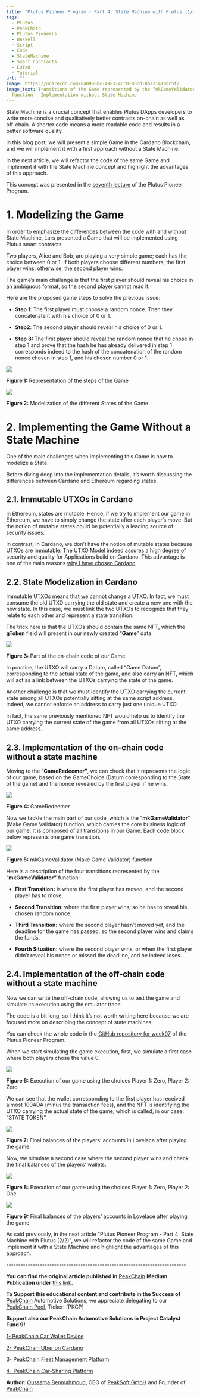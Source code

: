 ```yaml
---
title: "Plutus Pioneer Program - Part 4: State Machine with Plutus (1/2)"
tags:
  - Plutus
  - PeakChain
  - Plutus Pioneers
  - Haskell
  - Script
  - Code
  - StateMachine
  - Smart Contracts
  - EUTXO
  - Tutorial
url: ""
image: https://ucarecdn.com/6a0960bc-4983-46c8-86bd-8b231410dc5f/
image_text: Transitions of the Game represented by the “mkGameValidator”
  function — Implementation without State Machine
---
```


State Machine is a crucial concept that enables Plutus DApps developers to write more concise and qualitatively better contracts on-chain as well as off-chain. A shorter code means a more readable code and results in a better software quality.

In this blog post, we will present a simple Game in the Cardano Blockchain, and we will implement it with a first approach without a State Machine.

In the next article, we will refactor the code of the same Game and implement it with the State Machine concept and highlight the advantages of this approach.

This concept was presented in the [seventh lecture](https://www.youtube.com/playlist?list=PLNEK_Ejlx3x3Y5xvAsVqq46S9xkHopSGU) of the Plutus Pioneer Program.

# **1\. Modelizing the Game**

In order to emphasize the differences between the code with and without State Machine, Lars presented a Game that will be implemented using Plutus smart contracts.

Two players, Alice and Bob, are playing a very simple game; each has the choice between 0 or 1. If both players choose different numbers, the first player wins; otherwise, the second player wins.

The game’s main challenge is that the first player should reveal his choice in an ambiguous format, so the second player cannot read it.

Here are the proposed game steps to solve the previous issue:

*   **Step 1**: The first player must choose a random nonce. Then they concatenate it with his choice of 0 or 1.
    
*   **Step2**: The second player should reveal his choice of 0 or 1.
    
*   **Step 3:** The first player should reveal the random nonce that he chose in step 1 and prove that the hash he has already delivered in step 1 corresponds indeed to the hash of the concatenation of the random nonce chosen in step 1, and his chosen number 0 or 1.
    

![](https://ucarecdn.com/44dd2fef-96d4-4639-890e-2d4c79b4dadd/-/preview/-/format/auto/-/quality/smart/)

**Figure 1:** Representation of the steps of the Game

![](https://ucarecdn.com/39ba7d5f-72d8-4a50-b3a3-ba2818931aaa/-/preview/-/format/auto/-/quality/smart/)

**Figure 2:** Modelization of the different States of the Game

# **2\. Implementing the Game Without a State Machine**

One of the main challenges when implementing this Game is how to modelize a State.

Before diving deep into the implementation details, it’s worth discussing the differences between Cardano and Ethereum regarding states.

## **2.1. Immutable UTXOs in Cardano**

In Ethereum, states are mutable. Hence, if we try to implement our game in Ethereum, we have to simply change the state after each player’s move. But the notion of mutable states could be potentially a leading source of security issues.

In contrast, in Cardano, we don’t have the notion of mutable states because UTXOs are immutable. The UTXO Model indeed assures a high degree of security and quality for Applications build on Cardano. This advantage is one of the main reasons [why I have chosen Cardano](https://medium.com/peakchain/building-on-cardano-my-whole-journey-part-1-cf9ece7ed4ac).

## **2.2. State Modelization in Cardano**

Immutable UTXOs means that we cannot change a UTXO. In fact, we must consume the old UTXO carrying the old state and create a new one with the new state. In this case, we must link the two UTXOs to recognize that they relate to each other and represent a state transition.

The trick here is that the UTXOs should contain the same NFT, which the **gToken** field will present in our newly created “**Game**” data.

![](https://ucarecdn.com/3bc9812a-8ca2-49a3-88c3-02059be1d35e/-/preview/-/format/auto/-/quality/smart/)

**Figure 3:** Part of the on-chain code of our Game

In practice, the UTXO will carry a Datum, called “Game Datum”, corresponding to the actual state of the game, and also carry an NFT, which will act as a link between the UTXOs carrying the state of the game.

Another challenge is that we must identify the UTXO carrying the current state among all UTXOs potentially sitting at the same script address. Indeed, we cannot enforce an address to carry just one unique UTXO.

In fact, the same previously mentioned NFT would help us to identify the UTXO carrying the current state of the game from all UTXOs sitting at the same address.

## **2.3. Implementation of the on-chain code without a state machine**

Moving to the “**GameRedeemer”**, we can check that it represents the logic of our game, based on the GameChoice (Datum corresponding to the State of the game) and the nonce revealed by the first player if he wins.

![](https://ucarecdn.com/b3c1dce6-4f02-4e36-8d61-b4aa606f5cec/-/preview/-/format/auto/-/quality/smart/)

**Figure 4:** GameRedeemer

Now we tackle the main part of our code, which is the “**mkGameValidator**” (Make Game Validator) function, which carries the core business logic of our game. It is composed of all transitions in our Game. Each code block below represents one game transition.

![](https://ucarecdn.com/6a0960bc-4983-46c8-86bd-8b231410dc5f/-/preview/-/format/auto/-/quality/smart/)

**Figure 5:** mkGameValidator (Make Game Validator) function

Here is a description of the four transitions represented by the “**mkGameValidator”** function:

*   **First Transition:** is where the first player has moved, and the second player has to move.
    
*   **Second Transition**: where the first player wins, so he has to reveal his chosen random nonce.
    
*   **Third** **Transition:** where the second player hasn’t moved yet, and the deadline for the game has passed, so the second player wins and claims the funds.
    
*   **Fourth Situation**: where the second player wins, or when the first player didn’t reveal his nonce or missed the deadline, and he indeed loses.
    

## **2.4. Implementation of the off-chain code without a state machine**

Now we can write the off-chain code, allowing us to test the game and simulate its execution using the emulator trace.

The code is a bit long, so I think it’s not worth writing here because we are focused more on describing the concept of state machines.

You can check the whole code in the [GitHub repository for week07](https://github.com/input-output-hk/plutus-pioneer-program/tree/main/code/week07) of the Plutus Pioneer Program.

When we start simulating the game execution, first, we simulate a first case where both players chose the value 0.

![](https://ucarecdn.com/a7eb09e2-5cf7-4735-a937-47e247aa5dde/-/preview/-/format/auto/-/quality/smart/)

**Figure 6:** Execution of our game using the choices Player 1: Zero, Player 2: Zero

We can see that the wallet corresponding to the first player has received almost 100ADA (minus the transaction fees), and the NFT is identifying the UTXO carrying the actual state of the game, which is called, in our case: “STATE TOKEN”.

![](https://ucarecdn.com/106e8a70-71a5-4d26-bb0f-355a1fd841fc/-/preview/-/format/auto/-/quality/smart/)

**Figure 7:** Final balances of the players’ accounts in Lovelace after playing the game

Now, we simulate a second case where the second player wins and check the final balances of the players’ wallets.

![](https://ucarecdn.com/8773ecb6-ae19-471b-8493-93b20a887207/-/preview/-/format/auto/-/quality/smart/)

**Figure 8:** Execution of our game using the choices Player 1: Zero, Player 2: One

![](https://ucarecdn.com/1fa8e93b-f93f-49c7-b938-496b35cb054c/-/preview/-/format/auto/-/quality/smart/)

**Figure 9:** Final balances of the players’ accounts in Lovelace after playing the game

As said previously, in the next article "Plutus Pioneer Program - Part 4: State Machine with Plutus (2/2)", we will refactor the code of the same Game and implement it with a State Machine and highlight the advantages of this approach.

\---------------------------------------------------------------------------

**You can find the original article published in** [PeakChain](https://medium.com/peakchain) **Medium Publication under** [this link](https://medium.com/peakchain/building-on-cardano-my-whole-journey-part-7-state-machines-with-plutus-1-2-96a6db743fda)**.**

**To Support this educational content and contribute in the Success of** [PeakChain](https://peak-chain.com/) Automotive Solutions, we appreciate delegating to our [PeakChain Pool](https://www.peakchain-pool.com/), Ticker: \[PKCP\]

**Support also our PeakChain Automotive Solutions in Project Catalyst Fund 9!**

[1- PeakChain Car Wallet Device](https://cardano.ideascale.com/c/idea/414249)

[2- PeakChain Uber on Cardano](https://cardano.ideascale.com/c/idea/414255)

[3- PeakChain Fleet Management Platform](https://cardano.ideascale.com/c/idea/414216)

[4- PeakChain Car-Sharing Platform](https://cardano.ideascale.com/c/idea/414199)

**Author:** [Oussama Benmahmoud](https://twitter.com/@oussbenma), CEO of [PeakSoft GmbH](https://peak-soft.de/) and Founder of [PeakChain](https://peak-chain.com/)
